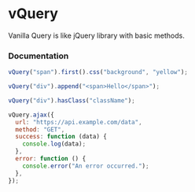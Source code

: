 # vQuery

Vanilla Query is like jQuery library with basic methods.

### Documentation

```js
vQuery("span").first().css("background", "yellow");
```

```js
vQuery("div").append("<span>Hello</span>");
```

```js
vQuery("div").hasClass("className");
```

```js
vQuery.ajax({
  url: "https://api.example.com/data",
  method: "GET",
  success: function (data) {
    console.log(data);
  },
  error: function () {
    console.error("An error occurred.");
  },
});
```
